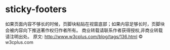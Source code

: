# sticky-footers
如果页面内容不够长的时候，页脚块粘贴在视窗底部；如果内容足够长时，页脚块会被内容向下推送著作权归作者所有。 商业转载请联系作者获得授权,非商业转载请注明出处。 原文: http://www.w3cplus.com/blog/tags/136.html © w3cplus.com
